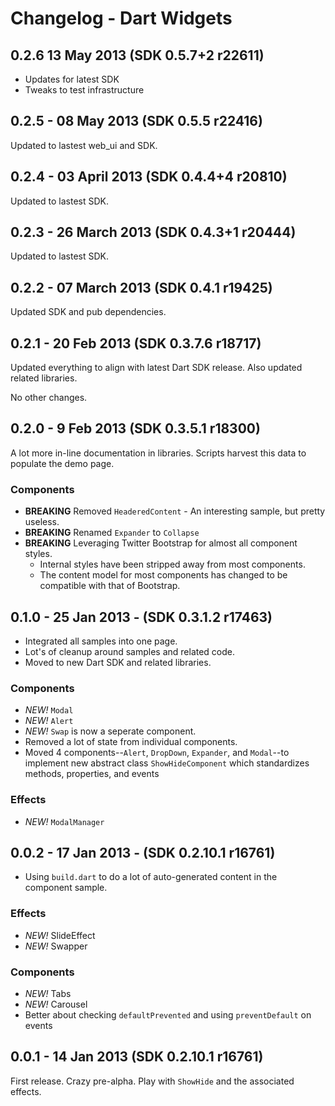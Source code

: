 # Changelog - Dart Widgets

## 0.2.6 13 May 2013 (SDK 0.5.7+2 r22611)

* Updates for latest SDK
* Tweaks to test infrastructure

## 0.2.5 - 08 May 2013 (SDK 0.5.5 r22416)

Updated to lastest web_ui and SDK.

## 0.2.4 - 03 April 2013 (SDK 0.4.4+4 r20810)

Updated to lastest SDK.

## 0.2.3 - 26 March 2013 (SDK 0.4.3+1 r20444)

Updated to lastest SDK.

## 0.2.2 - 07 March 2013 (SDK 0.4.1 r19425)

Updated SDK and pub dependencies.

## 0.2.1 - 20 Feb 2013 (SDK 0.3.7.6 r18717)

Updated everything to align with latest Dart SDK release. Also updated related libraries.

No other changes.

## 0.2.0 - 9 Feb 2013 (SDK 0.3.5.1 r18300)

A lot more in-line documentation in libraries. Scripts harvest this data to populate
the demo page.

### Components

* __BREAKING__ Removed `HeaderedContent` - An interesting sample, but pretty useless.
* __BREAKING__ Renamed `Expander` to `Collapse`
* __BREAKING__ Leveraging Twitter Bootstrap for almost all component styles.
    * Internal styles have been stripped away from most components.
    * The content model for most components has changed to be compatible with that of
    Bootstrap.

## 0.1.0 - 25 Jan 2013 - (SDK 0.3.1.2 r17463)

* Integrated all samples into one page.
* Lot's of cleanup around samples and related code.
* Moved to new Dart SDK and related libraries.

### Components

* _NEW!_ `Modal`
* _NEW!_ `Alert`
* _NEW!_ `Swap` is now a seperate component.
* Removed a lot of state from individual components.
* Moved 4 components--`Alert`, `DropDown`, `Expander`, and `Modal`--to implement new
abstract class `ShowHideComponent` which standardizes methods, properties, and events

### Effects

* _NEW!_ `ModalManager`

## 0.0.2 - 17 Jan 2013 - (SDK 0.2.10.1 r16761)

* Using `build.dart` to do a lot of auto-generated content in the component sample.

### Effects

* _NEW!_ SlideEffect
* _NEW!_ Swapper

### Components

* _NEW!_ Tabs
* _NEW!_ Carousel
* Better about checking `defaultPrevented` and using `preventDefault` on events

## 0.0.1 - 14 Jan 2013 (SDK 0.2.10.1 r16761)

First release. Crazy pre-alpha. Play with `ShowHide` and the associated effects.
